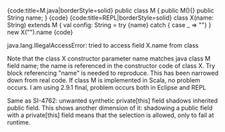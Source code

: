 {code:title=M.java|borderStyle=solid}
public class M {
        public M(){}
        public String name;
}
{code}
{code:title=REPL|borderStyle=solid}
class X(name: String) extends M {
     val config: String = try {name} catch { case _ => ""}
}
new X("").name
{code}

java.lang.IllegalAccessError: tried to access field X.name from class 

Note that the class X constructor parameter name matches java class M field name; the name is referenced in the constructor code of class X. Try block referencing "name" is needed to reproduce. This has been narrowed down from real code. If class M is implemented in Scala, no problem occurs. I am using 2.9.1 final, problem occurs both in Eclipse and REPL


Same as SI-4762: unwanted synthetic private[this] field shadows inherited public field.  This shows another dimension of it: shadowing a public field with a private[this] field means that the selection is allowed, only to fail at runtime.
